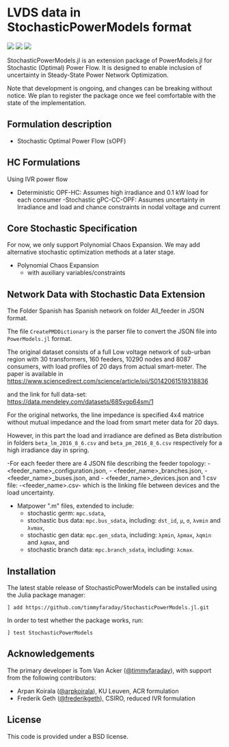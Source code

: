 # LVDS data in StochasticPowerModels format

<a href="https://github.com/timmyfaraday/StochasticPowerModels.jl/actions?query=workflow%3ACI"><img src="https://github.com/timmyfaraday/StochasticPowerModels.jl/workflows/CI/badge.svg"></img></a>
<a href="https://codecov.io/gh/timmyfaraday/StochasticPowerModels.jl"><img src="https://img.shields.io/codecov/c/github/timmyfaraday/StochasticPowerModels.jl?logo=Codecov"></img></a>
<a href="https://timmyfaraday.github.io/StochasticPowerModels.jl/"><img src="https://github.com/timmyfaraday/StochasticPowerModels.jl/workflows/Documentation/badge.svg"></img></a>


StochasticPowerModels.jl is an extension package of PowerModels.jl for 
Stochastic (Optimal) Power Flow. It is designed to enable inclusion of 
uncertainty in Steady-State Power Network Optimization. 

Note that development is ongoing, and changes can be breaking without notice. We plan to register the package once we feel comfortable with the state of the implementation.

## Formulation description

- Stochastic Optimal Power Flow (sOPF)

## HC Formulations
Using IVR power flow
- Deterministic
    OPF-HC: Assumes high irradiance and 0.1 kW load for each consumer
-Stochastic
	gPC-CC-OPF: Assumes uncertainty in Irradiance and load and chance constraints in nodal voltage and current

	

## Core Stochastic Specification
For now, we only support Polynomial Chaos Expansion. We may add alternative stochastic optimization methods at a later stage.

- Polynomial Chaos Expansion
    - with auxiliary variables/constraints

## Network Data with Stochastic Data Extension
The Folder Spanish has Spanish network on folder All_feeder in JSON format. 

The file `CreatePMDDictionary` is the parser file to convert the JSON file into `PowerModels.jl` format.

The original dataset consists of a full Low voltage network of sub-urban region with 30 transformers, 160 feeders, 10290 nodes and 8087 consumers, with load profiles of 20 days from actual smart-meter.
The paper is available in https://www.sciencedirect.com/science/article/pii/S0142061519318836

and the link for full data-set: https://data.mendeley.com/datasets/685vgp64sm/1

For the original networks, the line impedance is specified 4x4 matrice without mutual impedance and the load from smart meter data for 20 days.

However, in this part the load and irradiance are defined as Beta distribution in folders `beta_lm_2016_8_6.csv` and `beta_pm_2016_8_6.csv` respectively for a high irradiance day in spring. 

-For each feeder there are 4 JSON file describing the feeder topology:
	- <feeder_name>_configuration.json, 
	- <feeder_name>_branches.json, 
	- <feeder_name>_buses.json, and 
	- <feeder_name>_devices.json 
and 1 csv file:
  	-<feeder_name>.csv- which is the linking file between devices and the load uncertainty. 

- Matpower ".m" files, extended to include:
    - stochastic germ: `mpc.sdata`,
    - stochastic bus data: `mpc.bus_sdata`, including: `dst_id`, `μ`, `σ`, `λvmin` and `λvmax`,
    - stochastic gen data: `mpc.gen_sdata`, including: `λpmin`, `λpmax`, `λqmin` and `λqmax`, and
    - stochastic branch data: `mpc.branch_sdata`, including: `λcmax`.


## Installation

The latest stable release of StochasticPowerModels can be installed using the 
Julia package manager:

```
] add https://github.com/timmyfaraday/StochasticPowerModels.jl.git
```

In order to test whether the package works, run:

```
] test StochasticPowerModels
```

## Acknowledgements

The primary developer is Tom Van Acker ([@timmyfaraday](https://github.com/timmyfaraday)), 
with support from the following contributors:
- Arpan Koirala ([@arpkoirala](https://github.com/arpkoirala)), KU Leuven, ACR formulation
- Frederik Geth ([@frederikgeth](https://github.com/frederikgeth)), CSIRO, reduced IVR formulation

## License

This code is provided under a BSD license.
